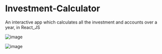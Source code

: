 # Investment-Calculator
An interactive app which calculates all the investment and accounts over a year, in React_JS

![image](https://github.com/Skyy-Banerjee/Investment-Calculator/assets/51888502/6cb52af3-169d-4bab-84aa-d295a9ecc849)

![image](https://github.com/Skyy-Banerjee/Investment-Calculator/assets/51888502/199882b6-39cc-4d11-a9f9-2fa1ab2b3294)




